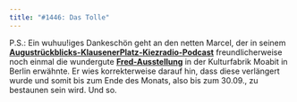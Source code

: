 ```yaml
---
title: "#1446: Das Tolle"
---
```


P.S.:
Ein wuhuu!iges Dankeschön geht an den netten Marcel, der in seinem <a href="http://blog.klausenerplatz-kiez.de/archive/2009/09/02/kiezradio_monatsrueckblick_aug"><strong>Augustrückblicks-KlausenerPlatz-Kiezradio-Podcast</strong></a> freundlicherweise noch einmal die wundergute <a href="http://www.fonflatter.de/ausstellung"><strong>Fred-Ausstellung</strong></a> in der Kulturfabrik Moabit in Berlin erwähnte. Er wies korrekterweise darauf hin, dass diese verlängert wurde und somit bis zum Ende des Monats, also bis zum 30.09., zu bestaunen sein wird. 
Und so.


